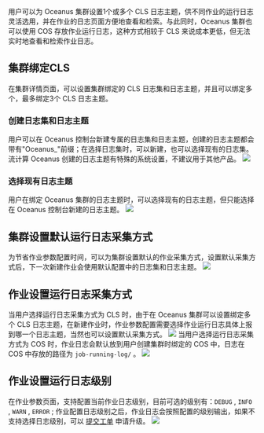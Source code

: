用户可以为 Oceanus 集群设置1个或多个 CLS 日志主题，供不同作业的运行日志灵活选用，并在作业的日志页面方便地查看和检索。与此同时，Oceanus 集群也可以使用 COS 存放作业运行日志，这种方式相较于 CLS 来说成本更低，但无法实时地查看和检索作业日志。

## 集群绑定CLS
在集群详情页面，可以设置集群绑定的 CLS 日志集和日志主题，并且可以绑定多个，最多绑定3个 CLS 日志主题。

### 创建日志集和日志主题
用户可以在 Oceanus 控制台新建专属的日志集和日志主题，创建的日志主题都会带有"Oceanus_"前缀；在选择日志集时，可以新建，也可以选择现有的日志集。
流计算 Oceanus 创建的日志主题有特殊的系统设置，不建议用于其他产品。
![](https://qcloudimg.tencent-cloud.cn/raw/1c6b0e232ce4ddd1e60bac0526413761.png)

### 选择现有日志主题
用户在绑定 Oceanus 集群的日志主题时，可以选择现有的日志主题，但只能选择在 Oceanus 控制台新建的日志主题。
![](https://qcloudimg.tencent-cloud.cn/raw/849a2fc6cd015a7e62da5daa0984a86c.png)

## 集群设置默认运行日志采集方式
为节省作业参数配置时间，可以为集群设置默认的作业采集方式，设置默认采集方式后，下一次新建作业会使用默认配置中的日志集和日志主题。
![](https://qcloudimg.tencent-cloud.cn/raw/1cff3853b761abb6cf941595bac58a39.png)

## 作业设置运行日志采集方式

当用户选择运行日志采集方式为 CLS 时，由于在 Oceanus 集群可以设置绑定多个 CLS 日志主题，在新建作业时，作业参数配置需要选择作业运行日志具体上报到哪一个日志主题，当然也可以设置默认采集方式。
![](https://qcloudimg.tencent-cloud.cn/raw/f5fa6a0d8f2f7693aaef28cd16963290.png)
当用户选择运行日志采集方式为 COS 时，作业日志会默认放到用户创建集群时绑定的 COS 中，日志在 COS 中存放的路径为 `job-running-log/` 。
![](https://qcloudimg.tencent-cloud.cn/raw/80a534c3e3654f3edc117b4e141322a8.png)
## 作业设置运行日志级别
在作业参数页面，支持配置当前作业日志级别，目前可选的级别有：`DEBUG` , `INFO` , `WARN` , `ERROR` ; 作业配置日志级别之后，作业日志会按照配置的级别输出，如果不支持选择日志级别，可以 [提交工单](https://console.cloud.tencent.com/workorder/category) 申请升级。
![](https://qcloudimg.tencent-cloud.cn/raw/081929b597150c2ab57b788f2e49d753.png)
